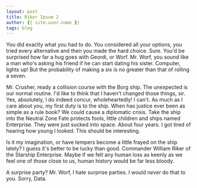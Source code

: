 ```yaml
---
layout: post
title: Riker Ipsum 2
author: {{ site.user.name }}
tags: blog
---
```


You did exactly what you had to do. You considered all your options, you tried every alternative and then you made the hard choice. Sure. You'd be surprised how far a hug goes with Geordi, or Worf. Mr. Worf, you sound like a man who's asking his friend if he can start dating his sister. Computer, lights up! But the probability of making a six is no greater than that of rolling a seven. 

Mr. Crusher, ready a collision course with the Borg ship. The unexpected is our normal routine. I'd like to think that I haven't changed those things, sir. Yes, absolutely, I do indeed concur, wholeheartedly! I can't. As much as I care about you, my first duty is to the ship. When has justice ever been as simple as a rule book? We could cause a diplomatic crisis. Take the ship into the Neutral Zone Fate protects fools, little children and ships named Enterprise. They were just sucked into space. About four years. I got tired of hearing how young I looked. This should be interesting. 

Is it my imagination, or have tempers become a little frayed on the ship lately? I guess it's better to be lucky than good. Commander William Riker of the Starship Enterprise. Maybe if we felt any human loss as keenly as we feel one of those close to us, human history would be far less bloody. 

A surprise party? Mr. Worf, I hate surprise parties. I would *never* do that to you. Sorry, Data.